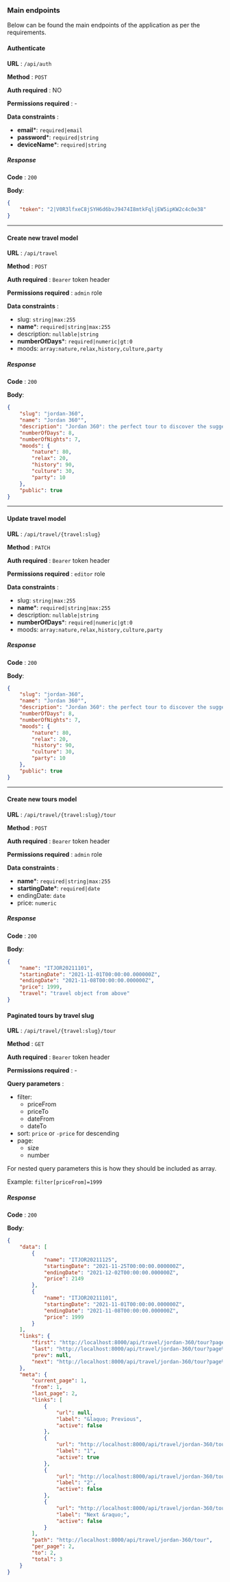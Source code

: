 ### Main endpoints
Below can be found the main endpoints of the application as per the requirements.

#### Authenticate
**URL** : `/api/auth`

**Method** : `POST`

**Auth required** : NO

**Permissions required** : -

**Data constraints** :
- **email***: `required|email`
- **password***: `required|string`
- **deviceName***: `required|string`

##### Response
**Code** : `200`

**Body**:
```json
{
    "token": "2|V0R3lfxeC8jSYH6d6bvJ9474I8mtkFqljEW5ipKW2c4c0e38"
}
```
<hr>

#### Create new travel model
**URL** : `/api/travel`

**Method** : `POST`

**Auth required** : `Bearer` token header

**Permissions required** : `admin` role

**Data constraints** :
- slug: `string|max:255`
- **name***: `required|string|max:255`
- description: `nullable|string`
- **numberOfDays***: `required|numeric|gt:0`
- moods: `array:nature,relax,history,culture,party`
##### Response
**Code** : `200`

**Body**:
```json
{
    "slug": "jordan-360",
    "name": "Jordan 360°",
    "description": "Jordan 360°: the perfect tour to discover the suggestive Wadi Rum desert, the ancient beauty of Petra, and much more.\n\nVisiting Jordan is one of the most fascinating things that everyone has to do once in their life.You are probably wondering \"Why?\". Well, that's easy: because this country keeps several passions! During our tour in Jordan, you can range from well-preserved archaeological masterpieces to trekkings, from natural wonders excursions to ancient historical sites, from camels trek in the desert to some time to relax.\nDo not forget to float in the Dead Sea and enjoy mineral-rich mud baths, it's one of the most peculiar attractions. It will be a tour like no other: this beautiful country leaves a memorable impression on everyone.",
    "numberOfDays": 8,
    "numberOfNights": 7,
    "moods": {
        "nature": 80,
        "relax": 20,
        "history": 90,
        "culture": 30,
        "party": 10
    },
    "public": true
}
```
<hr>

#### Update travel model
**URL** : `/api/travel/{travel:slug}`

**Method** : `PATCH`

**Auth required** : `Bearer` token header

**Permissions required** : `editor` role

**Data constraints** :
- slug: `string|max:255`
- **name***: `required|string|max:255`
- description: `nullable|string`
- **numberOfDays***: `required|numeric|gt:0`
- moods: `array:nature,relax,history,culture,party`

##### Response
**Code** : `200`

**Body**:
```json
{
    "slug": "jordan-360",
    "name": "Jordan 360°",
    "description": "Jordan 360°: the perfect tour to discover the suggestive Wadi Rum desert, the ancient beauty of Petra, and much more.\n\nVisiting Jordan is one of the most fascinating things that everyone has to do once in their life.You are probably wondering \"Why?\". Well, that's easy: because this country keeps several passions! During our tour in Jordan, you can range from well-preserved archaeological masterpieces to trekkings, from natural wonders excursions to ancient historical sites, from camels trek in the desert to some time to relax.\nDo not forget to float in the Dead Sea and enjoy mineral-rich mud baths, it's one of the most peculiar attractions. It will be a tour like no other: this beautiful country leaves a memorable impression on everyone.",
    "numberOfDays": 8,
    "numberOfNights": 7,
    "moods": {
        "nature": 80,
        "relax": 20,
        "history": 90,
        "culture": 30,
        "party": 10
    },
    "public": true
}
```
<hr>

#### Create new tours model
**URL** : `/api/travel/{travel:slug}/tour`

**Method** : `POST`

**Auth required** : `Bearer` token header

**Permissions required** : `admin` role

**Data constraints** :
- **name***: `required|string|max:255`
- **startingDate***: `required|date`
- endingDate: `date`
- price: `numeric`

##### Response
**Code** : `200`

**Body**:
```json
{
    "name": "ITJOR20211101",
    "startingDate": "2021-11-01T00:00:00.000000Z",
    "endingDate": "2021-11-08T00:00:00.000000Z",
    "price": 1999,
    "travel": "travel object from above"
}
```

#### Paginated tours by travel slug
**URL** : `/api/travel/{travel:slug}/tour`

**Method** : `GET`

**Auth required** : `Bearer` token header

**Permissions required** : -

**Query parameters** :
- filter:
  - priceFrom
  - priceTo
  - dateFrom
  - dateTo
- sort: `price` or `-price` for descending
- page:
  - size
  - number

For nested query parameters this is how they should be included as array. 

Example: `filter[priceFrom]=1999`

##### Response
**Code** : `200`

**Body**:
```json
{
    "data": [
        {
            "name": "ITJOR20211125",
            "startingDate": "2021-11-25T00:00:00.000000Z",
            "endingDate": "2021-12-02T00:00:00.000000Z",
            "price": 2149
        },
        {
            "name": "ITJOR20211101",
            "startingDate": "2021-11-01T00:00:00.000000Z",
            "endingDate": "2021-11-08T00:00:00.000000Z",
            "price": 1999
        }
    ],
    "links": {
        "first": "http://localhost:8000/api/travel/jordan-360/tour?page%5Bsize%5D=2&filter%5BdateFrom%5D=2021-11-01&sort=-price&page%5Bnumber%5D=1",
        "last": "http://localhost:8000/api/travel/jordan-360/tour?page%5Bsize%5D=2&filter%5BdateFrom%5D=2021-11-01&sort=-price&page%5Bnumber%5D=2",
        "prev": null,
        "next": "http://localhost:8000/api/travel/jordan-360/tour?page%5Bsize%5D=2&filter%5BdateFrom%5D=2021-11-01&sort=-price&page%5Bnumber%5D=2"
    },
    "meta": {
        "current_page": 1,
        "from": 1,
        "last_page": 2,
        "links": [
            {
                "url": null,
                "label": "&laquo; Previous",
                "active": false
            },
            {
                "url": "http://localhost:8000/api/travel/jordan-360/tour?page%5Bsize%5D=2&filter%5BdateFrom%5D=2021-11-01&sort=-price&page%5Bnumber%5D=1",
                "label": "1",
                "active": true
            },
            {
                "url": "http://localhost:8000/api/travel/jordan-360/tour?page%5Bsize%5D=2&filter%5BdateFrom%5D=2021-11-01&sort=-price&page%5Bnumber%5D=2",
                "label": "2",
                "active": false
            },
            {
                "url": "http://localhost:8000/api/travel/jordan-360/tour?page%5Bsize%5D=2&filter%5BdateFrom%5D=2021-11-01&sort=-price&page%5Bnumber%5D=2",
                "label": "Next &raquo;",
                "active": false
            }
        ],
        "path": "http://localhost:8000/api/travel/jordan-360/tour",
        "per_page": 2,
        "to": 2,
        "total": 3
    }
}
```

